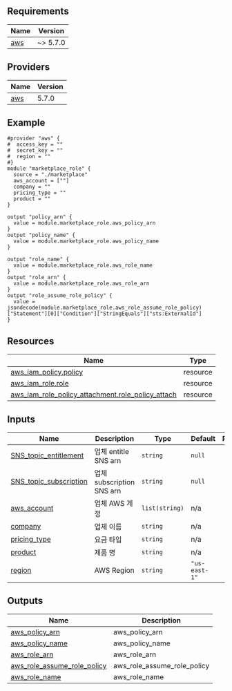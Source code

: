 <!-- BEGIN_TF_DOCS -->
## Requirements

| Name | Version |
|------|---------|
| <a name="requirement_aws"></a> [aws](#requirement\_aws) | ~> 5.7.0 |

## Providers

| Name | Version |
|------|---------|
| <a name="provider_aws"></a> [aws](#provider\_aws) | 5.7.0 |

## Example

```hcl
#provider "aws" {
#  access_key = ""
#  secret_key = ""
#  region = ""
#}
module "marketplace_role" {
  source = "./marketplace"
  aws_account = [""]
  company = ""
  pricing_type = ""
  product = ""
}

output "policy_arn" {
  value = module.marketplace_role.aws_policy_arn
}
output "policy_name" {
  value = module.marketplace_role.aws_policy_name
}

output "role_name" {
  value = module.marketplace_role.aws_role_name
}
output "role_arn" {
  value = module.marketplace_role.aws_role_arn
}
output "role_assume_role_policy" {
  value = jsondecode(module.marketplace_role.aws_role_assume_role_policy)["Statement"][0]["Condition"]["StringEquals"]["sts:ExternalId"]
}
```

## Resources

| Name | Type |
|------|------|
| [aws_iam_policy.policy](https://registry.terraform.io/providers/hashicorp/aws/latest/docs/resources/iam_policy) | resource |
| [aws_iam_role.role](https://registry.terraform.io/providers/hashicorp/aws/latest/docs/resources/iam_role) | resource |
| [aws_iam_role_policy_attachment.role_policy_attach](https://registry.terraform.io/providers/hashicorp/aws/latest/docs/resources/iam_role_policy_attachment) | resource |

## Inputs

| Name | Description | Type | Default | Required |
|------|-------------|------|---------|:--------:|
| <a name="input_SNS_topic_entitlement"></a> [SNS\_topic\_entitlement](#input\_SNS\_topic\_entitlement) | 업체 entitle SNS arn | `string` | `null` | no |
| <a name="input_SNS_topic_subscription"></a> [SNS\_topic\_subscription](#input\_SNS\_topic\_subscription) | 업체 subscription SNS arn | `string` | `null` | no |
| <a name="input_aws_account"></a> [aws\_account](#input\_aws\_account) | 업체 AWS 계정 | `list(string)` | n/a | yes |
| <a name="input_company"></a> [company](#input\_company) | 업체 이름 | `string` | n/a | yes |
| <a name="input_pricing_type"></a> [pricing\_type](#input\_pricing\_type) | 요금 타입 | `string` | n/a | yes |
| <a name="input_product"></a> [product](#input\_product) | 제품 명 | `string` | n/a | yes |
| <a name="input_region"></a> [region](#input\_region) | AWS Region | `string` | `"us-east-1"` | no |

## Outputs

| Name | Description |
|------|-------------|
| <a name="output_aws_policy_arn"></a> [aws\_policy\_arn](#output\_aws\_policy\_arn) | aws\_policy\_arn |
| <a name="output_aws_policy_name"></a> [aws\_policy\_name](#output\_aws\_policy\_name) | aws\_policy\_name |
| <a name="output_aws_role_arn"></a> [aws\_role\_arn](#output\_aws\_role\_arn) | aws\_role\_arn |
| <a name="output_aws_role_assume_role_policy"></a> [aws\_role\_assume\_role\_policy](#output\_aws\_role\_assume\_role\_policy) | aws\_role\_assume\_role\_policy |
| <a name="output_aws_role_name"></a> [aws\_role\_name](#output\_aws\_role\_name) | aws\_role\_name |
<!-- END_TF_DOCS -->